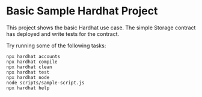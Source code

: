 # Basic Sample Hardhat Project

This project shows the basic Hardhat use case.
The simple Storage contract has deployed and write tests for the contract.

Try running some of the following tasks:

```shell
npx hardhat accounts
npx hardhat compile
npx hardhat clean
npx hardhat test
npx hardhat node
node scripts/sample-script.js
npx hardhat help
```
